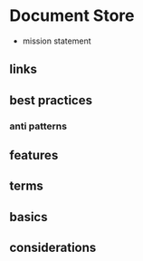# Document Store

- mission statement

## links

## best practices

### anti patterns

## features

## terms

## basics

## considerations
